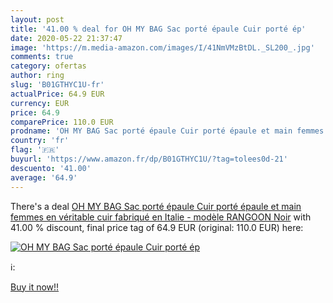 ```yaml
---
layout: post
title: '41.00 % deal for OH MY BAG Sac porté épaule Cuir porté ép'
date: 2020-05-22 21:37:47
image: 'https://m.media-amazon.com/images/I/41NmVMzBtDL._SL200_.jpg'
comments: true
category: ofertas
author: ring
slug: 'B01GTHYC1U-fr'
actualPrice: 64.9 EUR
currency: EUR
price: 64.9
comparePrice: 110.0 EUR
prodname: 'OH MY BAG Sac porté épaule Cuir porté épaule et main femmes en véritable cuir fabriqué en Italie - modèle RANGOON Noir'
country: 'fr'
flag: '🇫🇷'
buyurl: 'https://www.amazon.fr/dp/B01GTHYC1U/?tag=tolees0d-21'
descuento: '41.00'
average: '64.9'
---
```


There's a deal [OH MY BAG Sac porté épaule Cuir porté épaule et main femmes en véritable cuir fabriqué en Italie - modèle RANGOON Noir](https://www.amazon.fr/dp/B01GTHYC1U/?tag=tolees0d-21)  with  41.00 % discount, final price tag of  64.9 EUR (original: 110.0 EUR) here:

[![OH MY BAG Sac porté épaule Cuir porté ép](https://m.media-amazon.com/images/I/41NmVMzBtDL._SL200_.jpg)](https://www.amazon.fr/dp/B01GTHYC1U/?tag=tolees0d-21)

ℹ️:


[Buy it now!!](https://www.amazon.fr/dp/B01GTHYC1U/?tag=tolees0d-21)
